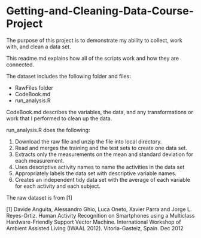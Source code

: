 # Getting-and-Cleaning-Data-Course-Project
The purpose of this project is to demonstrate my ability to collect, work with, and clean a data set.

This readme.md explains how all of the scripts work and how they are connected.

The dataset includes the following folder and files:
- RawFiles folder
- CodeBook.md
- run_analysis.R

CodeBook.md describes the variables, the data, and any transformations or work that I performed to clean up the data.

run_analysis.R does the following:

1. Download the raw file and unzip the file into local directory.
2. Read and merges the training and the test sets to create one data set.
3. Extracts only the measurements on the mean and standard deviation for each measurement.
4. Uses descriptive activity names to name the activities in the data set
5. Appropriately labels the data set with descriptive variable names.
6. Creates an independent tidy data set with the average of each variable for each activity and each subject.

The raw dataset is from [1]

[1] Davide Anguita, Alessandro Ghio, Luca Oneto, Xavier Parra and Jorge L. Reyes-Ortiz. Human Activity Recognition on Smartphones using a Multiclass Hardware-Friendly Support Vector Machine. International Workshop of Ambient Assisted Living (IWAAL 2012). Vitoria-Gasteiz, Spain. Dec 2012
